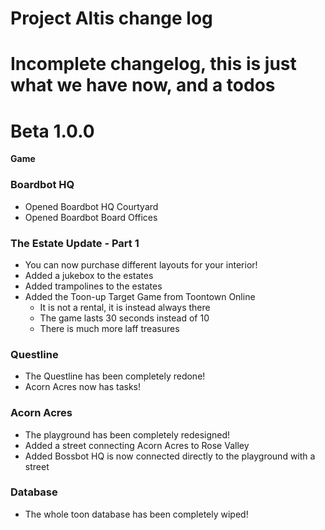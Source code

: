 # Project Altis change log
# Incomplete changelog, this is just what we have now, and a todos
Beta 1.0.0
=======
**Game**
### Boardbot HQ
- Opened Boardbot HQ Courtyard
- Opened Boardbot Board Offices

### The Estate Update - Part 1
- You can now purchase different layouts for your interior!
- Added a jukebox to the estates
- Added trampolines to the estates
- Added the Toon-up Target Game from Toontown Online
    - It is not a rental, it is instead always there
    - The game lasts 30 seconds instead of 10
    - There is much more laff treasures
    
### Questline
- The Questline has been completely redone!
- Acorn Acres now has tasks!

### Acorn Acres
- The playground has been completely redesigned!
- Added a street connecting Acorn Acres to Rose Valley
- Added Bossbot HQ is now connected directly to the playground with a street

### Database
- The whole toon database has been completely wiped!